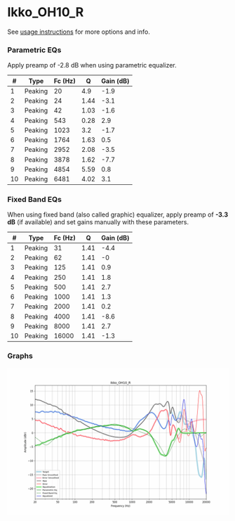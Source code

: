 # Ikko_OH10_R
See [usage instructions](https://github.com/jaakkopasanen/AutoEq#usage) for more options and info.

### Parametric EQs
Apply preamp of -2.8 dB when using parametric equalizer.

|   # | Type    |   Fc (Hz) |    Q |   Gain (dB) |
|-----|---------|-----------|------|-------------|
|   1 | Peaking |        20 | 4.9  |        -1.9 |
|   2 | Peaking |        24 | 1.44 |        -3.1 |
|   3 | Peaking |        42 | 1.03 |        -1.6 |
|   4 | Peaking |       543 | 0.28 |         2.9 |
|   5 | Peaking |      1023 | 3.2  |        -1.7 |
|   6 | Peaking |      1764 | 1.63 |         0.5 |
|   7 | Peaking |      2952 | 2.08 |        -3.5 |
|   8 | Peaking |      3878 | 1.62 |        -7.7 |
|   9 | Peaking |      4854 | 5.59 |         0.8 |
|  10 | Peaking |      6481 | 4.02 |         3.1 |

### Fixed Band EQs
When using fixed band (also called graphic) equalizer, apply preamp of **-3.3 dB** (if available) and set gains manually with these parameters.

|   # | Type    |   Fc (Hz) |    Q |   Gain (dB) |
|-----|---------|-----------|------|-------------|
|   1 | Peaking |        31 | 1.41 |        -4.4 |
|   2 | Peaking |        62 | 1.41 |        -0   |
|   3 | Peaking |       125 | 1.41 |         0.9 |
|   4 | Peaking |       250 | 1.41 |         1.8 |
|   5 | Peaking |       500 | 1.41 |         2.7 |
|   6 | Peaking |      1000 | 1.41 |         1.3 |
|   7 | Peaking |      2000 | 1.41 |         0.2 |
|   8 | Peaking |      4000 | 1.41 |        -8.6 |
|   9 | Peaking |      8000 | 1.41 |         2.7 |
|  10 | Peaking |     16000 | 1.41 |        -1.3 |

### Graphs
![](./Ikko_OH10_R.png)
